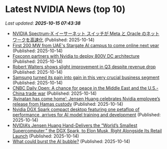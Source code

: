 # Latest NVIDIA News (top 10)
_Last updated: **2025-10-15 07:43:38**_

- [NVIDIA Spectrum-X イーサーネット スイッチが Meta と Oracle のネットワークを高速化](https://prtimes.jp/main/html/rd/p/000000562.000012662.html) (Published: 2025-10-14)
- [First 200 MW from UAE's Stargate AI campus to come online next year](https://www.yahoo.com/news/articles/first-200-mw-uaes-stargate-072308544.html) (Published: 2025-10-14)
- [Foxconn partners with Nvidia to deploy 800V DC architecture](https://www.digitimes.com/news/a20251014PD232/foxconn-nvidia-partnership-data-design.html) (Published: 2025-10-14)
- [Robert Walters shows slight improvement in Q3 despite revenue drop](https://finance.yahoo.com/news/robert-walters-shows-slight-improvement-070807059.html) (Published: 2025-10-14)
- [Samsung turned its pain into gain in this very crucial business segment](https://www.sammobile.com/news/samsung-turned-its-pain-into-gain-in-this-very-crucial-business-segment/) (Published: 2025-10-14)
- [CNBC Daily Open: A chance for peace in the Middle East and the U.S.-China trade war](https://www.cnbc.com/2025/10/14/cnbc-daily-open-a-chance-for-peace-in-the-middle-east-and-the-us-china-trade-war.html) (Published: 2025-10-14)
- [‘Avinatan has come home’: Jensen Huang celebrates Nvidia employee’s release from Hamas custody](https://www.livemint.com/companies/news/avinatan-has-come-home-jensen-huang-celebrates-nvidia-employee-s-release-from-hamas-custody-11760422603985.html) (Published: 2025-10-14)
- [Nvidia DGX Spark compact desktop featuring one petaflop of performance, arrives for AI model training and development](https://www.notebookcheck.net/Nvidia-DGX-Spark-compact-desktop-featuring-one-petaflop-of-performance-arrives-for-AI-model-training-and-development.1138010.0.html) (Published: 2025-10-14)
- [NVIDIA’s Jensen Huang Hand-Delivers the “World’s Smallest Supercomputer,” the DGX Spark, to Elon Musk, Right Alongside Its Retail Launch](https://wccftech.com/nvidia-jensen-huang-hand-delivers-dgx-spark-to-elon-musk/) (Published: 2025-10-14)
- [What could burst the AI bubble?](https://www.rte.ie/brainstorm/2025/1014/1538409-ai-tech-firms-valuations-bubble-open-ai-anthropic/) (Published: 2025-10-14)
